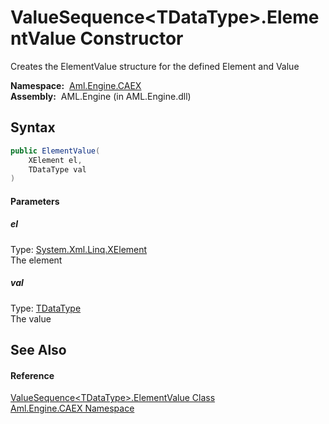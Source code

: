 ValueSequence&lt;TDataType>.ElementValue Constructor
====================================================
Creates the ElementValue structure for the defined Element and Value

  **Namespace:**  [Aml.Engine.CAEX][1]  
  **Assembly:**  AML.Engine (in AML.Engine.dll)

Syntax
------

```csharp
public ElementValue(
	XElement el,
	TDataType val
)
```

#### Parameters

##### *el*
Type: [System.Xml.Linq.XElement][2]  
The element

##### *val*
Type: [TDataType][3]  
The value


See Also
--------

#### Reference
[ValueSequence&lt;TDataType>.ElementValue Class][4]  
[Aml.Engine.CAEX Namespace][1]  

[1]: ../README.md
[2]: https://docs.microsoft.com/dotnet/api/system.xml.linq.xelement
[3]: ../ValueSequence_1/README.md
[4]: README.md
[5]: https://www.automationml.org
[6]: ../../icons/logoShade.png